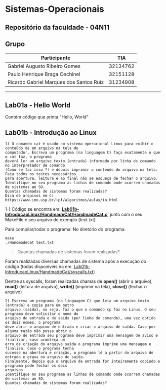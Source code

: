 # Sistemas-Operacionais
Repositório da faculdade - 04N11
---
## Grupo

|Participante                              |     TIA    |
|------------------------------------------|------------|
|Gabriel Augusto Ribeiro Gomes             | 32134762   |
|Paulo Henrique Braga Cechinel             | 32151128   |
|Ricardo Gabriel Marques dos Santos Ruiz   | 31234908   |
---

## Lab01a - Hello World
Contém código que printa "Hello, World"

## Lab01b - Introdução ao Linux

```
1) O comando cat é usado no sistema operacional Linux para exibir o conteúdo de um arquivo na tela do
computador. Escreva um programa (na linguagem C) faça exatamente o que o cat faz, o programa
deverá ler um arquivo texto (entrada) informado por linha de comando no interpretador de comando
(Como se faz isso ?) e depois imprimir o conteúdo do arquivo na tela. Faça todos os testes necessários
para abertura, leitura e ao final não se esqueça de fechar o arquivo.
Identifique no seu programa as linhas de comando onde ocorrem chamadas de sistemas ao SO.
Quantas chamadas de sistemas foram realizadas?
Dica de arquivos em C: https://www.ime.usp.br/~pf/algoritmos/aulas/io.html
```
1-) Código se encontra em: 
**[Lab01b-IntroducaoLinux/HandmadeCat/HandmadeCat.c](Lab01b-IntroducaoLinux/HandmadeCat/HandmadeCat.c)**, junto com o seu MakeFile e seu arquivo de exemplo (text.txt)

Para compilar/rodar o programa:
No diretório do programa:

```
make
./HandmadeCat text.txt
```
> Quantas chamadas de sistemas foram realizadas?

Foram realizadas diversas chamadas de sistema após a execução do código (todas disponíveis na em: [Lab01b-IntroducaoLinux/HandmadeCat/syscalls.txt](Lab01b-IntroducaoLinux/HandmadeCat/syscalls.txt))

Dentre as syscalls, foram realizadas chamas de **open()** (abrir o arquivo), **read()** (leitura de arquivo), **write()** (imprimir na tela), **close()** (fechar o arquivo)


```
2) Escreva um programa (na linguagem C) que leia um arquivo texto (entrada) e copie para um outro
arquivo (saída), ou seja, faz o que o comando cp faz no Linux. O seu programa deve solicitar o nome do
arquivo de entrada e de saída (por linha de comando), uma vez obtido os dois nomes, o programa
deve abrir o arquivo de entrada e criar o arquivo de saída. Caso por alguma razão não possa abrir o
arquivo de entrada seu programa deve imprimir uma mensagem de aviso e finalizar, caso aconteça um
erro de criação do arquivo saída o programa imprime uma mensagem e finaliza. Caso o programa tenha
sucesso na abertura e criação, o programa lê a partir do arquivo de entrada e grava no arquivo de saída.
Finalmente, depois que o arquivo de entrada for inteiramente copiado o programa pode fechar os dois
arquivos.
Identifique no seu programa as linhas de comando onde ocorrem chamadas de sistemas ao SO.
Quantas chamadas de sistemas foram realizadas?
```
